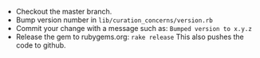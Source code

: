 * Checkout the master branch.
* Bump version number in `lib/curation_concerns/version.rb`
* Commit your change with a message such as: `Bumped version to x.y.z`
* Release the gem to rubygems.org: `rake release` This also pushes the code to github.
